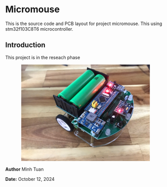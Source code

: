 # Micromouse
This is the source code and PCB layout for project micromouse. This using stm32f103C8T6 microcontroller.

## Introduction
This project is in the reseach phase

<p align="center">
  <img src="right.jpg" alt="Alt text" width="80%"/>
</p>

**Author** Minh Tuan

**Date:** October 12, 2024
